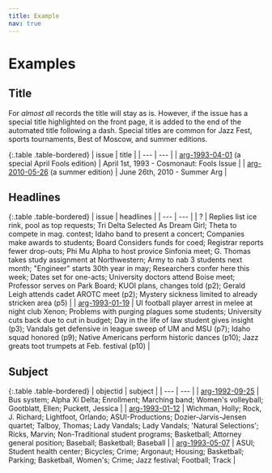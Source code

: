 ```yaml
---
title: Example
nav: true
---
```


# Examples

## Title

For *almost all* records the title will stay as is. 
However, if the issue has a special title highlighted on the front page, it is added to the end of the automated title following a dash.
Special titles are common for Jazz Fest, sports tournaments, Best of Moscow, and summer editions.

{:.table .table-bordered}
| issue | title |
| --- | --- |
| [arg-1993-04-01](https://digital.lib.uidaho.edu/utils/getfile/collection/argonaut/id/9203/filename/arg-1993-04-01.pdf) (a special April Fools edition) | April 1st, 1993 - Cosmonaut: Fools Issue |
| [arg-2010-05-26](https://digital.lib.uidaho.edu/utils/getfile/collection/argonaut/id/10657/filename/arg-2010-05-26.pdf) (a summer edition) | June 26th, 2010 - Summer Arg |

## Headlines

{:.table .table-bordered}
| issue | headlines |
| --- | --- |
| ? | Replies list ice rink, pool as top requests; Tri Delta Selected As Dream Girl; Theta to compete in mag. contest; Idaho band to present a concert; Companies make awards to students; Board Considers funds for coed; Registrar reports fewer drop-outs; Phi Mu Alpha to host provice Sinfonia meet; G. Thomas takes study assignment at Northwestern; Army to nab 3 students next month; "Engineer" starts 30th year in may; Researchers confer here this week; Dates set for one-acts; University doctors attend Boise meet; Professor serves on Park Board; KUOI plans, changes told (p2); Gerald Leigh attends cadet AROTC meet (p2); Mystery sickness limited to already stricken area (p5) |
| [arg-1993-01-19](https://digital.lib.uidaho.edu/utils/getfile/collection/argonaut/id/10342/filename/arg-1993-01-19.pdf) | UI football player arrest in melee at night club Xenon; Problems with purging plagues some students; University cuts back due to cut in budget; Day in the life of law student gives insight (p3); Vandals get defensive in league sweep of UM and MSU (p7); Idaho squad honored (p9); Native Americans perform historic dances (p10); Jazz greats toot trumpets at Feb. festival (p10) |

## Subject

{:.table .table-bordered}
| objectid | subject |
| --- | --- |
| [arg-1992-09-25](https://digital.lib.uidaho.edu/utils/getfile/collection/argonaut/id/9167/filename/arg-1992-09-25.pdf) | Bus system; Alpha Xi Delta; Enrollment; Marching band; Women's volleyball; Gootblatt, Ellen; Puckett, Jessica |
| [arg-1993-01-12](https://digital.lib.uidaho.edu/utils/getfile/collection/argonaut/id/9186/filename/arg-1993-01-12.pdf) | Wichman, Holly; Rock, J. Richard; Lightfoot, Orlando; ASUI-Productions; Dozier-Jarvis-Jensen quartet; Talboy, Thomas; Lady Vandals; Lady Vandals; 'Natural Selections'; Ricks, Marvin; Non-Traditional student programs; Basketball; Attorney general position; Baseball; Basketball; Baseball |
| [arg-1993-05-07](https://digital.lib.uidaho.edu/utils/getfile/collection/argonaut/id/9213/filename/arg-1993-05-07.pdf) | ASUI; Student health center; Bicycles; Crime; Argonaut; Housing; Basketball; Parking; Basketball, Women's; Crime; Jazz festival; Football; Track |
